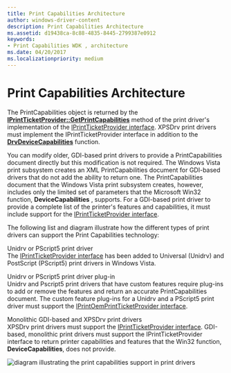 ```yaml
---
title: Print Capabilities Architecture
author: windows-driver-content
description: Print Capabilities Architecture
ms.assetid: d19438ca-8c88-4835-8445-2799387e0912
keywords:
- Print Capabilities WDK , architecture
ms.date: 04/20/2017
ms.localizationpriority: medium
---
```


# Print Capabilities Architecture


The PrintCapabilities object is returned by the [**IPrintTicketProvider::GetPrintCapabilities**](https://msdn.microsoft.com/library/windows/hardware/ff554365) method of the print driver's implementation of the [IPrintTicketProvider interface](https://msdn.microsoft.com/library/windows/hardware/ff554375). XPSDrv print drivers must implement the IPrintTicketProvider interface in addition to the [**DrvDeviceCapabilities**](https://msdn.microsoft.com/library/windows/hardware/ff548539) function.

You can modify older, GDI-based print drivers to provide a PrintCapabilities document directly but this modification is not required. The Windows Vista print subsystem creates an XML PrintCapabilities document for GDI-based drivers that do not add the ability to return one. The PrintCapabilities document that the Windows Vista print subsystem creates, however, includes only the limited set of parameters that the Microsoft Win32 function, **DeviceCapabilities** , supports. For a GDI-based print driver to provide a complete list of the printer's features and capabilities, it must include support for the [IPrintTicketProvider interface](https://msdn.microsoft.com/library/windows/hardware/ff554375).

The following list and diagram illustrate how the different types of print drivers can support the Print Capabilities technology:

<a href="" id="unidrv-or-pscript5-print-driver"></a>Unidrv or PScript5 print driver  
The [IPrintTicketProvider interface](https://msdn.microsoft.com/library/windows/hardware/ff554375) has been added to Universal (Unidrv) and PostScript (PScript5) print drivers in Windows Vista.

<a href="" id="unidrv-or-pscript5-print-driver-plug-in"></a>Unidrv or PScript5 print driver plug-in  
Unidrv and Pscript5 print drivers that have custom features require plug-ins to add or remove the features and return an accurate PrintCapabilities document. The custom feature plug-ins for a Unidrv and a PScript5 print driver must support the [IPrintOemPrintTicketProvider interface](https://msdn.microsoft.com/library/windows/hardware/ff553174).

<a href="" id="-monolithic-gdi-based-and-xpsdrv-print-drivers"></a> Monolithic GDI-based and XPSDrv print drivers  
XPSDrv print drivers must support the [IPrintTicketProvider interface](https://msdn.microsoft.com/library/windows/hardware/ff554375). GDI-based, monolithic print drivers must support the IPrintTicketProvider interface to return printer capabilities and features that the Win32 function, **DeviceCapabilities**, does not provide.

![diagram illustrating the print capabilities support in print drivers](images/ptpcarch1.gif)

 

 




